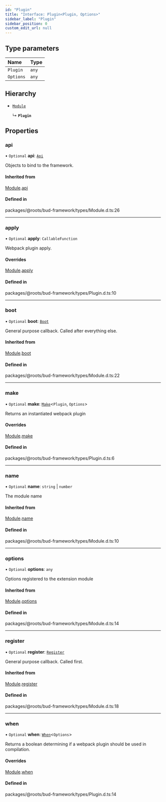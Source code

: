 ```yaml
---
id: "Plugin"
title: "Interface: Plugin<Plugin, Options>"
sidebar_label: "Plugin"
sidebar_position: 0
custom_edit_url: null
---
```


## Type parameters

| Name | Type |
| :------ | :------ |
| `Plugin` | `any` |
| `Options` | `any` |

## Hierarchy

- [`Module`](Module.md)

  ↳ **`Plugin`**

## Properties

### api

• `Optional` **api**: [`Api`](../namespaces/Module.md#api)

Objects to bind to the framework.

#### Inherited from

[Module](Module.md).[api](Module.md#api)

#### Defined in

packages/@roots/bud-framework/types/Module.d.ts:26

___

### apply

• `Optional` **apply**: `CallableFunction`

Webpack plugin apply.

#### Overrides

[Module](Module.md).[apply](Module.md#apply)

#### Defined in

packages/@roots/bud-framework/types/Plugin.d.ts:10

___

### boot

• `Optional` **boot**: [`Boot`](../namespaces/Module.md#boot)

General purpose callback. Called after everything else.

#### Inherited from

[Module](Module.md).[boot](Module.md#boot)

#### Defined in

packages/@roots/bud-framework/types/Module.d.ts:22

___

### make

• `Optional` **make**: [`Make`](../namespaces/Module.md#make)<`Plugin`, `Options`\>

Returns an instantiated webpack plugin

#### Overrides

[Module](Module.md).[make](Module.md#make)

#### Defined in

packages/@roots/bud-framework/types/Plugin.d.ts:6

___

### name

• `Optional` **name**: `string` \| `number`

The module name

#### Inherited from

[Module](Module.md).[name](Module.md#name)

#### Defined in

packages/@roots/bud-framework/types/Module.d.ts:10

___

### options

• `Optional` **options**: `any`

Options registered to the extension module

#### Inherited from

[Module](Module.md).[options](Module.md#options)

#### Defined in

packages/@roots/bud-framework/types/Module.d.ts:14

___

### register

• `Optional` **register**: [`Register`](../namespaces/Module.md#register)

General purpose callback. Called first.

#### Inherited from

[Module](Module.md).[register](Module.md#register)

#### Defined in

packages/@roots/bud-framework/types/Module.d.ts:18

___

### when

• `Optional` **when**: [`When`](../namespaces/Module.md#when)<`Options`\>

Returns a boolean determining if a webpack plugin should be used in compilation.

#### Overrides

[Module](Module.md).[when](Module.md#when)

#### Defined in

packages/@roots/bud-framework/types/Plugin.d.ts:14
